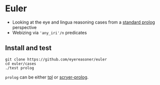 # Euler

- Looking at the eye and lingua reasoning cases from a [standard prolog](https://www.scryer.pl/) perspective
- Webizing via `'any_iri'/n` predicates

## Install and test

```
git clone https://github.com/eyereasoner/euler
cd euler/cases
./test prolog
```
`prolog` can be either [tpl](https://github.com/trealla-prolog/trealla#building) or [scryer-prolog](https://github.com/mthom/scryer-prolog#installing-scryer-prolog).
